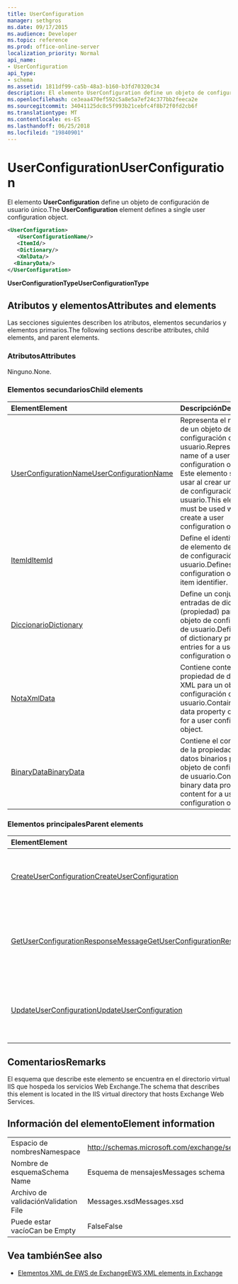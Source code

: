 ```yaml
---
title: UserConfiguration
manager: sethgros
ms.date: 09/17/2015
ms.audience: Developer
ms.topic: reference
ms.prod: office-online-server
localization_priority: Normal
api_name:
- UserConfiguration
api_type:
- schema
ms.assetid: 1811df99-ca5b-48a3-b160-b3fd70320c34
description: El elemento UserConfiguration define un objeto de configuración de usuario único.
ms.openlocfilehash: ce3eaa470ef592c5a8e5a7ef24c377bb2feeca2e
ms.sourcegitcommit: 34041125dc8c5f993b21cebfc4f8b72f0fd2cb6f
ms.translationtype: MT
ms.contentlocale: es-ES
ms.lasthandoff: 06/25/2018
ms.locfileid: "19840901"
---
```

# <a name="userconfiguration"></a><span data-ttu-id="ba264-103">UserConfiguration</span><span class="sxs-lookup"><span data-stu-id="ba264-103">UserConfiguration</span></span>

<span data-ttu-id="ba264-104">El elemento **UserConfiguration** define un objeto de configuración de usuario único.</span><span class="sxs-lookup"><span data-stu-id="ba264-104">The **UserConfiguration** element defines a single user configuration object.</span></span> 
  
```XML
<UserConfiguration>
   <UserConfigurationName/>
   <ItemId/>
   <Dictionary/>
   <XmlData/>
  <BinaryData/>
</UserConfiguration>
```

 <span data-ttu-id="ba264-105">**UserConfigurationType**</span><span class="sxs-lookup"><span data-stu-id="ba264-105">**UserConfigurationType**</span></span>
## <a name="attributes-and-elements"></a><span data-ttu-id="ba264-106">Atributos y elementos</span><span class="sxs-lookup"><span data-stu-id="ba264-106">Attributes and elements</span></span>

<span data-ttu-id="ba264-107">Las secciones siguientes describen los atributos, elementos secundarios y elementos primarios.</span><span class="sxs-lookup"><span data-stu-id="ba264-107">The following sections describe attributes, child elements, and parent elements.</span></span>
  
### <a name="attributes"></a><span data-ttu-id="ba264-108">Atributos</span><span class="sxs-lookup"><span data-stu-id="ba264-108">Attributes</span></span>

<span data-ttu-id="ba264-109">Ninguno.</span><span class="sxs-lookup"><span data-stu-id="ba264-109">None.</span></span>
  
### <a name="child-elements"></a><span data-ttu-id="ba264-110">Elementos secundarios</span><span class="sxs-lookup"><span data-stu-id="ba264-110">Child elements</span></span>

|<span data-ttu-id="ba264-111">**Element**</span><span class="sxs-lookup"><span data-stu-id="ba264-111">**Element**</span></span>|<span data-ttu-id="ba264-112">**Descripción**</span><span class="sxs-lookup"><span data-stu-id="ba264-112">**Description**</span></span>|
|:-----|:-----|
|[<span data-ttu-id="ba264-113">UserConfigurationName</span><span class="sxs-lookup"><span data-stu-id="ba264-113">UserConfigurationName</span></span>](userconfigurationname.md) <br/> |<span data-ttu-id="ba264-114">Representa el nombre de un objeto de configuración de usuario.</span><span class="sxs-lookup"><span data-stu-id="ba264-114">Represents the name of a user configuration object.</span></span> <span data-ttu-id="ba264-115">Este elemento se debe usar al crear un objeto de configuración de usuario.</span><span class="sxs-lookup"><span data-stu-id="ba264-115">This element must be used when you create a user configuration object.</span></span>  <br/> |
|[<span data-ttu-id="ba264-116">ItemId</span><span class="sxs-lookup"><span data-stu-id="ba264-116">ItemId</span></span>](itemid.md) <br/> |<span data-ttu-id="ba264-117">Define el identificador de elemento de objeto de configuración de usuario.</span><span class="sxs-lookup"><span data-stu-id="ba264-117">Defines the user configuration object item identifier.</span></span>  <br/> |
|[<span data-ttu-id="ba264-118">Diccionario</span><span class="sxs-lookup"><span data-stu-id="ba264-118">Dictionary</span></span>](dictionary.md) <br/> |<span data-ttu-id="ba264-119">Define un conjunto de entradas de diccionario (propiedad) para un objeto de configuración de usuario.</span><span class="sxs-lookup"><span data-stu-id="ba264-119">Defines a set of dictionary property entries for a user configuration object.</span></span>  <br/> |
|[<span data-ttu-id="ba264-120">Nota</span><span class="sxs-lookup"><span data-stu-id="ba264-120">XmlData</span></span>](xmldata.md) <br/> |<span data-ttu-id="ba264-121">Contiene contenido de propiedad de datos XML para un objeto de configuración de usuario.</span><span class="sxs-lookup"><span data-stu-id="ba264-121">Contains XML data property content for a user configuration object.</span></span>  <br/> |
|[<span data-ttu-id="ba264-122">BinaryData</span><span class="sxs-lookup"><span data-stu-id="ba264-122">BinaryData</span></span>](binarydata.md) <br/> |<span data-ttu-id="ba264-123">Contiene el contenido de la propiedad de datos binarios para un objeto de configuración de usuario.</span><span class="sxs-lookup"><span data-stu-id="ba264-123">Contains binary data property content for a user configuration object.</span></span>  <br/> |
   
### <a name="parent-elements"></a><span data-ttu-id="ba264-124">Elementos principales</span><span class="sxs-lookup"><span data-stu-id="ba264-124">Parent elements</span></span>

|<span data-ttu-id="ba264-125">**Element**</span><span class="sxs-lookup"><span data-stu-id="ba264-125">**Element**</span></span>|<span data-ttu-id="ba264-126">**Descripción**</span><span class="sxs-lookup"><span data-stu-id="ba264-126">**Description**</span></span>|
|:-----|:-----|
|[<span data-ttu-id="ba264-127">CreateUserConfiguration</span><span class="sxs-lookup"><span data-stu-id="ba264-127">CreateUserConfiguration</span></span>](createuserconfiguration.md) <br/> |<span data-ttu-id="ba264-128">Representa una solicitud para crear un objeto de configuración de usuario.</span><span class="sxs-lookup"><span data-stu-id="ba264-128">Represents a request to create a user configuration object.</span></span>  <br/> |
|[<span data-ttu-id="ba264-129">GetUserConfigurationResponseMessage</span><span class="sxs-lookup"><span data-stu-id="ba264-129">GetUserConfigurationResponseMessage</span></span>](getuserconfigurationresponsemessage.md) <br/> |<span data-ttu-id="ba264-130">Representa una respuesta que devuelve un objeto de configuración de usuario.</span><span class="sxs-lookup"><span data-stu-id="ba264-130">Represents a response that returns a user configuration object.</span></span>  <br/> |
|[<span data-ttu-id="ba264-131">UpdateUserConfiguration</span><span class="sxs-lookup"><span data-stu-id="ba264-131">UpdateUserConfiguration</span></span>](updateuserconfiguration.md) <br/> |<span data-ttu-id="ba264-132">Representa una solicitud para actualizar un objeto de configuración de usuario.</span><span class="sxs-lookup"><span data-stu-id="ba264-132">Represents a request to update a user configuration object.</span></span>  <br/> |
   
## <a name="remarks"></a><span data-ttu-id="ba264-133">Comentarios</span><span class="sxs-lookup"><span data-stu-id="ba264-133">Remarks</span></span>

<span data-ttu-id="ba264-134">El esquema que describe este elemento se encuentra en el directorio virtual IIS que hospeda los servicios Web Exchange.</span><span class="sxs-lookup"><span data-stu-id="ba264-134">The schema that describes this element is located in the IIS virtual directory that hosts Exchange Web Services.</span></span>
  
## <a name="element-information"></a><span data-ttu-id="ba264-135">Información del elemento</span><span class="sxs-lookup"><span data-stu-id="ba264-135">Element information</span></span>

|||
|:-----|:-----|
|<span data-ttu-id="ba264-136">Espacio de nombres</span><span class="sxs-lookup"><span data-stu-id="ba264-136">Namespace</span></span>  <br/> |http://schemas.microsoft.com/exchange/services/2006/messages  <br/> |
|<span data-ttu-id="ba264-137">Nombre de esquema</span><span class="sxs-lookup"><span data-stu-id="ba264-137">Schema Name</span></span>  <br/> |<span data-ttu-id="ba264-138">Esquema de mensajes</span><span class="sxs-lookup"><span data-stu-id="ba264-138">Messages schema</span></span>  <br/> |
|<span data-ttu-id="ba264-139">Archivo de validación</span><span class="sxs-lookup"><span data-stu-id="ba264-139">Validation File</span></span>  <br/> |<span data-ttu-id="ba264-140">Messages.xsd</span><span class="sxs-lookup"><span data-stu-id="ba264-140">Messages.xsd</span></span>  <br/> |
|<span data-ttu-id="ba264-141">Puede estar vacío</span><span class="sxs-lookup"><span data-stu-id="ba264-141">Can be Empty</span></span>  <br/> |<span data-ttu-id="ba264-142">False</span><span class="sxs-lookup"><span data-stu-id="ba264-142">False</span></span>  <br/> |
   
## <a name="see-also"></a><span data-ttu-id="ba264-143">Vea también</span><span class="sxs-lookup"><span data-stu-id="ba264-143">See also</span></span>



- [<span data-ttu-id="ba264-144">Elementos XML de EWS de Exchange</span><span class="sxs-lookup"><span data-stu-id="ba264-144">EWS XML elements in Exchange</span></span>](ews-xml-elements-in-exchange.md)

